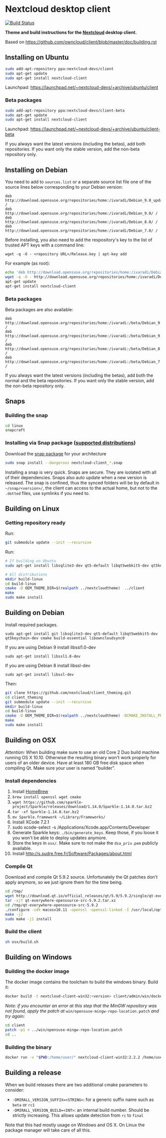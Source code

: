 # Nextcloud desktop client
[![Build Status](https://travis-ci.org/nextcloud/client_theming.svg?branch=master)](https://travis-ci.org/nextcloud/client_theming)

**Theme and build instructions for the [Nextcloud](https://nextcloud.com) desktop client.**

Based on https://github.com/owncloud/client/blob/master/doc/building.rst

## Installing on Ubuntu
```bash
sudo add-apt-repository ppa:nextcloud-devs/client
sudo apt-get update
sudo apt-get install nextcloud-client
```
Launchpad: https://launchpad.net/~nextcloud-devs/+archive/ubuntu/client

### Beta packages

```bash
sudo add-apt-repository ppa:nextcloud-devs/client-beta
sudo apt-get update
sudo apt-get install nextcloud-client
```
Launchpad: https://launchpad.net/~nextcloud-devs/+archive/ubuntu/client-beta

If you always want the latest versions (including the betas), add both
repositories. If you want only the stable version, add the non-beta
repository only.

## Installing on Debian

You need to add to `sources.list` or a separate source list file one of the source lines below corresponding to your Debian version:

```
deb http://download.opensuse.org/repositories/home:/ivaradi/Debian_9.0_update/ /
deb http://download.opensuse.org/repositories/home:/ivaradi/Debian_9.0/ /
deb http://download.opensuse.org/repositories/home:/ivaradi/Debian_8.0/ /
deb http://download.opensuse.org/repositories/home:/ivaradi/Debian_7.0/ /
```

Before installing, you also need to add the respository's key to the list of trusted APT keys with a command line:

```
wget -q -O - <repository URL>/Release.key | apt-key add
```

For example (as root):

```bash
echo 'deb http://download.opensuse.org/repositories/home:/ivaradi/Debian_9.0/ /' > /etc/apt/sources.list.d/nextcloud-client.list
wget -q -O - http://download.opensuse.org/repositories/home:/ivaradi/Debian_9.0/Release.key | apt-key add -
apt-get update
apt-get install nextcloud-client
```

### Beta packages

Beta packages are also available:

```
deb http://download.opensuse.org/repositories/home:/ivaradi:/beta/Debian_9.0_update/ /
deb http://download.opensuse.org/repositories/home:/ivaradi:/beta/Debian_9.0/ /
deb http://download.opensuse.org/repositories/home:/ivaradi:/beta/Debian_8.0/ /
deb http://download.opensuse.org/repositories/home:/ivaradi:/beta/Debian_7.0/ /
```

If you always want the latest versions (including the betas), add both the normal and the beta repositories. If you want only the stable version, add the non-beta repository only.

## Snaps

### Building the snap
```bash
cd linux
snapcraft
```

### Installing via Snap package ([supported distributions](https://snapcraft.io/docs/core/install))
Download the [snap package](https://github.com/nextcloud/client_theming/releases/tag/continuous) for your architecture
```bash
sudo snap install --dangerous nextcloud-client_*.snap
```
Installing a snap is very quick. Snaps are secure. They are isolated with all of their dependencies. Snaps also auto update when a new version is released.
The snap is confined, thus the synced folders will be by default in `~/snap/<version>/`, the client can access to the actual home, but not to the `.dotted` files, use symlinks if you need to.

## Building on Linux

### Getting repository ready

Run:
```bash
git submodule update --init --recursive
```

Run:

```bash
# If building on Ubuntu
sudo apt-get install libsqlite3-dev qt5-default libqt5webkit5-dev qt5keychain-dev libssl-dev

# All distributions
mkdir build-linux
cd build-linux
cmake -D OEM_THEME_DIR=$(realpath ../nextcloudtheme)  ../client
make
sudo make install
```

## Building on Debian

Install required packages.

    sudo apt-get install git libsqlite3-dev qt5-default libqt5webkit5-dev qt5keychain-dev cmake build-essential libowncloudsync0

If you are using Debian 9 install libssl1.0-dev

    sudo apt-get install libssl1.0-dev

If you are using Debian 8 install libssl-dev

    sudo apt-get install libssl-dev

Then:

```bash
git clone https://github.com/nextcloud/client_theming.git
cd client_theming
git submodule update --init --recursive
mkdir build-linux
cd build-linux
cmake -D OEM_THEME_DIR=$(realpath ../nextcloudtheme) -DCMAKE_INSTALL_PREFIX=/usr  ../client
make
sudo make install
```

## Building on OSX

*Attention:* When building make sure to use an old Core 2 Duo build machine running OS X 10.10. Otherwise the resulting binary won't work properly for users of an older device. Have at least 180 GB free disk space when compiling Qt. Make sure your user is named "builder".

### Install dependencies

1. Install [HomeBrew](http://brew.sh/)
2. `brew install openssl wget cmake`
3. `wget https://github.com/sparkle-project/Sparkle/releases/download/1.14.0/Sparkle-1.14.0.tar.bz2`
4. `tar -xf Sparkle-1.14.0.tar.bz2`
5. `mv Sparkle.framework ~/Library/Frameworks/`
6. Install XCode 7.2.1
7. sudo xcode-select -s /Applications/Xcode.app/Contents/Developer
8. Generate Sparkle keys: `./bin/generate_keys`. Keep those, if you loose it you won't be able to deploy updates anymore.
9. Store the keys in `osx/`. Make sure to not make the `dsa_priv.pem` publicly available.
10. Install http://s.sudre.free.fr/Software/Packages/about.html

### Compile Qt

Download and compile Qt 5.9.2 source. Unfortunately the Qt patches don't apply anymore,
so we just ignore them for the time being.

```bash
cd /tmp/
wget http://download.qt.io/official_releases/qt/5.9/5.9.2/single/qt-everywhere-opensource-src-5.9.2.tar.xz
tar -xjf qt-everywhere-opensource-src-5.9.2.tar.xz
cd /tmp/qt-everywhere-opensource-src-5.9.2
./configure -sdk macosx10.11 -openssl -openssl-linked -I /usr/local/opt/openssl/include/ -L /usr/local/opt/openssl/lib/ -nomake examples
make -j2
sudo make -j1 install
```

### Build the client

```bash
sh osx/build.sh
```

## Building on Windows

### Building the docker image

The docker image contains the toolchain to build the windows binary.
Build it:

```bash
docker build -t nextcloud-client-win32:<version> client/admin/win/docker/
```

_Note: if you encounter an error at this step that the MinGW repository was not found, apply the patch at_ `win/opensuse-mingw-repo-location.patch` _and try again:_

```bash
cd client
patch -p1 < ../win/opensuse-mingw-repo-location.patch
cd ..
```

### Building the binary

```bash
docker run -v "$PWD:/home/user/" nextcloud-client-win32:2.2.2 /home/user/win/build.sh $(id -u)
```

## Building a release

When we build releases there are two additional cmake parameters to consider:

* `-DMIRALL_VERSION_SUFFIX=<STRING>`: for a generic suffix name such as `beta` or `rc1`
* `-DMIRALL_VERSION_BUILD=<INT>`: an internal build number. Should be strictly increasing. This allows update detection from `rc` to `final`

Note that this had mostly usage on Windows and OS X. On Linux the package manager will take care of all this.
